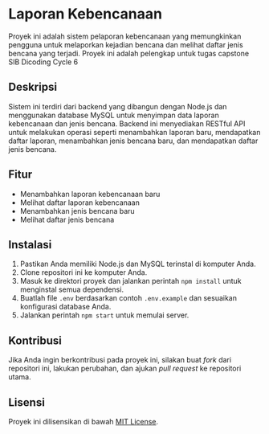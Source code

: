 # Laporan Kebencanaan

Proyek ini adalah sistem pelaporan kebencanaan yang memungkinkan pengguna untuk melaporkan kejadian bencana dan melihat daftar jenis bencana yang terjadi.
Proyek ini adalah pelengkap untuk tugas capstone SIB Dicoding Cycle 6

## Deskripsi

Sistem ini terdiri dari backend yang dibangun dengan Node.js dan menggunakan database MySQL untuk menyimpan data laporan kebencanaan dan jenis bencana. Backend ini menyediakan RESTful API untuk melakukan operasi seperti menambahkan laporan baru, mendapatkan daftar laporan, menambahkan jenis bencana baru, dan mendapatkan daftar jenis bencana.

## Fitur

- Menambahkan laporan kebencanaan baru
- Melihat daftar laporan kebencanaan
- Menambahkan jenis bencana baru
- Melihat daftar jenis bencana

## Instalasi

1. Pastikan Anda memiliki Node.js dan MySQL terinstal di komputer Anda.
2. Clone repositori ini ke komputer Anda.
3. Masuk ke direktori proyek dan jalankan perintah `npm install` untuk menginstal semua dependensi.
4. Buatlah file `.env` berdasarkan contoh `.env.example` dan sesuaikan konfigurasi database Anda.
5. Jalankan perintah `npm start` untuk memulai server.

## Kontribusi

Jika Anda ingin berkontribusi pada proyek ini, silakan buat _fork_ dari repositori ini, lakukan perubahan, dan ajukan _pull request_ ke repositori utama.

## Lisensi

Proyek ini dilisensikan di bawah [MIT License](https://opensource.org/licenses/MIT).
